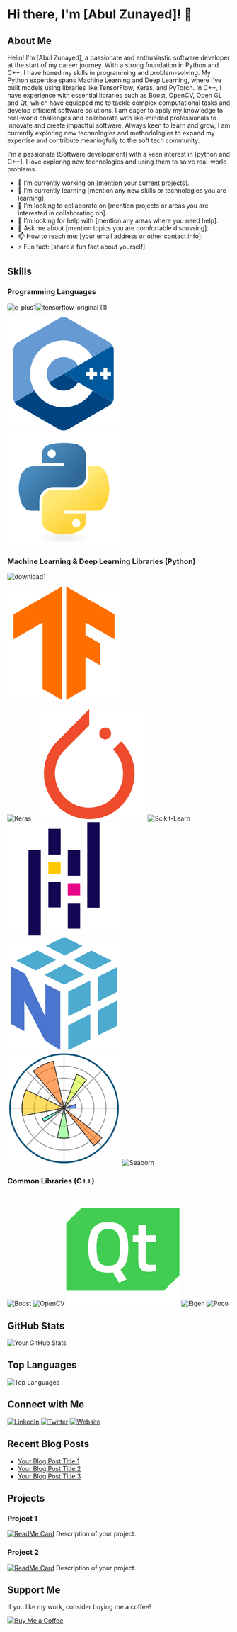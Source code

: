 # Hi there, I'm [Abul Zunayed]! 👋


## About Me

Hello! I'm [Abul Zunayed], a passionate and enthusiastic software developer at the start of my career journey. With a strong foundation in Python and C++, I have honed my skills in programming and problem-solving. My Python expertise spans Machine Learning and Deep Learning, where I've built models using libraries like TensorFlow, Keras, and PyTorch. In C++, I have experience with essential libraries such as Boost, OpenCV, Open GL and Qt, which have equipped me to tackle complex computational tasks and develop efficient software solutions. I am eager to apply my knowledge to real-world challenges and collaborate with like-minded professionals to innovate and create impactful software. Always keen to learn and grow, I am currently exploring new technologies and methodologies to expand my expertise and contribute meaningfully to the soft tech community.


I'm a passionate [Software development] with a keen interest in [python and C++]. I love exploring new technologies and using them to solve real-world problems.

- 🔭 I’m currently working on [mention your current projects].
- 🌱 I’m currently learning [mention any new skills or technologies you are learning].
- 👯 I’m looking to collaborate on [mention projects or areas you are interested in collaborating on].
- 🤔 I’m looking for help with [mention any areas where you need help].
- 💬 Ask me about [mention topics you are comfortable discussing].
- 📫 How to reach me: [your email address or other contact info].
- ⚡ Fun fact: [share a fun fact about yourself].

## Skills

### Programming Languages
![c_plus1](https://github.com/user-attachments/assets/d58d7f62-3181-4763-a564-28e6e02c99c1)![tensorflow-original (1)](https://github.com/user-attachments/assets/8f1a51b2-d5f4-47b9-9642-0062a9d066a3)

![C++](https://raw.githubusercontent.com/devicons/devicon/master/icons/cplusplus/cplusplus-original.svg)
![Python](https://raw.githubusercontent.com/devicons/devicon/master/icons/python/python-original.svg)

### Machine Learning & Deep Learning Libraries (Python)

![download1](https://github.com/user-attachments/assets/fe3941a3-f92a-43cb-8a6a-76e66f811cac)

![TensorFlow](https://raw.githubusercontent.com/devicons/devicon/master/icons/tensorflow/tensorflow-original.svg)

![Keras](https://raw.githubusercontent.com/valohai/ml-logos/master/keras.svg)
![PyTorch](https://raw.githubusercontent.com/devicons/devicon/master/icons/pytorch/pytorch-original.svg)
![Scikit-Learn](https://raw.githubusercontent.com/devicons/devicon/master/icons/scikit-learn/scikit-learn-original.svg)
![Pandas](https://raw.githubusercontent.com/devicons/devicon/master/icons/pandas/pandas-original.svg)
![NumPy](https://raw.githubusercontent.com/devicons/devicon/master/icons/numpy/numpy-original.svg)
![Matplotlib](https://raw.githubusercontent.com/devicons/devicon/master/icons/matplotlib/matplotlib-original.svg)
![Seaborn](https://raw.githubusercontent.com/mwaskom/seaborn/master/doc/_static/logo-wide-lightbg.svg)

### Common Libraries (C++)
![Boost](https://www.boost.org/assets/img/boost.png)
![OpenCV](https://raw.githubusercontent.com/opencv/opencv/master/doc/opencv-logo2.png)
![Qt](https://raw.githubusercontent.com/devicons/devicon/master/icons/qt/qt-original.svg)
![Eigen](https://upload.wikimedia.org/wikipedia/commons/8/8e/Eigen_logo.svg)
![Poco](https://pocoproject.org/images/logo-web-white.svg)

## GitHub Stats

![Your GitHub Stats](https://github-readme-stats.vercel.app/api?username=your-github-username&show_icons=true&theme=radical)

## Top Languages

![Top Languages](https://github-readme-stats.vercel.app/api/top-langs/?username=your-github-username&layout=compact&theme=radical)

## Connect with Me

[![LinkedIn](https://img.shields.io/badge/LinkedIn-0A66C2?style=for-the-badge&logo=linkedin&logoColor=white)](https://www.linkedin.com/in/your-linkedin-username)
[![Twitter](https://img.shields.io/badge/Twitter-1DA1F2?style=for-the-badge&logo=twitter&logoColor=white)](https://twitter.com/your-twitter-username)
[![Website](https://img.shields.io/badge/Website-000000?style=for-the-badge&logo=About.me&logoColor=white)](https://yourwebsite.com)

## Recent Blog Posts

<!-- BLOG-POST-LIST:START -->
- [Your Blog Post Title 1](https://yourblog.com/your-post-1)
- [Your Blog Post Title 2](https://yourblog.com/your-post-2)
- [Your Blog Post Title 3](https://yourblog.com/your-post-3)
<!-- BLOG-POST-LIST:END -->

## Projects

### Project 1
[![ReadMe Card](https://github-readme-stats.vercel.app/api/pin/?username=your-github-username&repo=project-1&theme=radical)](https://github.com/your-github-username/project-1)
Description of your project.

### Project 2
[![ReadMe Card](https://github-readme-stats.vercel.app/api/pin/?username=your-github-username&repo=project-2&theme=radical)](https://github.com/your-github-username/project-2)
Description of your project.

## Support Me

If you like my work, consider buying me a coffee!

[![Buy Me a Coffee](https://img.shields.io/badge/Buy_Me_A_Coffee-FFDD00?style=for-the-badge&logo=buy-me-a-coffee&logoColor=black)](https://www.buymeacoffee.com/yourusername)

